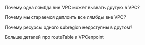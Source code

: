 Почему одна лямбда вне VPC может вызвать другую в VPC?

Почему мы стараемся деплоить все лямбды вне VPC?


Почему ресурсы одного subregion недоступны в другом?

Больше деталей про routeTable и VPCenpoint